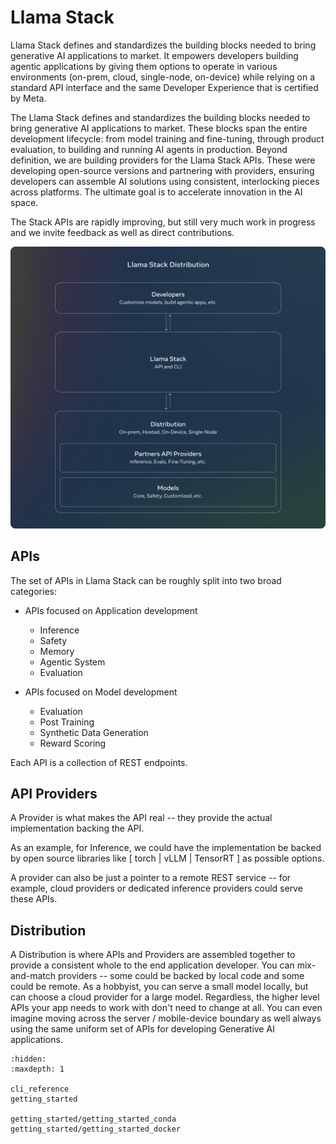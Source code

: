 # Llama Stack

Llama Stack defines and standardizes the building blocks needed to bring generative AI applications to market. It empowers developers building agentic applications by giving them options to operate in various environments (on-prem, cloud, single-node, on-device) while relying on a standard API interface and the same Developer Experience that is certified by Meta.

The Llama Stack defines and standardizes the building blocks needed to bring generative AI applications to market. These blocks span the entire development lifecycle: from model training and fine-tuning, through product evaluation, to building and running AI agents in production. Beyond definition, we are building providers for the Llama Stack APIs. These were developing open-source versions and partnering with providers, ensuring developers can assemble AI solutions using consistent, interlocking pieces across platforms. The ultimate goal is to accelerate innovation in the AI space.

The Stack APIs are rapidly improving, but still very much work in progress and we invite feedback as well as direct contributions.

![Llama Stack](../_static/llama-stack.png)

## APIs

The set of APIs in Llama Stack can be roughly split into two broad categories:

- APIs focused on Application development
  - Inference
  - Safety
  - Memory
  - Agentic System
  - Evaluation

- APIs focused on Model development
  - Evaluation
  - Post Training
  - Synthetic Data Generation
  - Reward Scoring

Each API is a collection of REST endpoints.

## API Providers

A Provider is what makes the API real -- they provide the actual implementation backing the API.

As an example, for Inference, we could have the implementation be backed by open source libraries like [ torch | vLLM | TensorRT ] as possible options.

A provider can also be just a pointer to a remote REST service -- for example, cloud providers or dedicated inference providers could serve these APIs.

## Distribution

A Distribution is where APIs and Providers are assembled together to provide a consistent whole to the end application developer. You can mix-and-match providers -- some could be backed by local code and some could be remote. As a hobbyist, you can serve a small model locally, but can choose a cloud provider for a large model. Regardless, the higher level APIs your app needs to work with don't need to change at all. You can even imagine moving across the server / mobile-device boundary as well always using the same uniform set of APIs for developing Generative AI applications.

```{toctree}
:hidden:
:maxdepth: 1

cli_reference
getting_started

getting_started/getting_started_conda
getting_started/getting_started_docker
```
